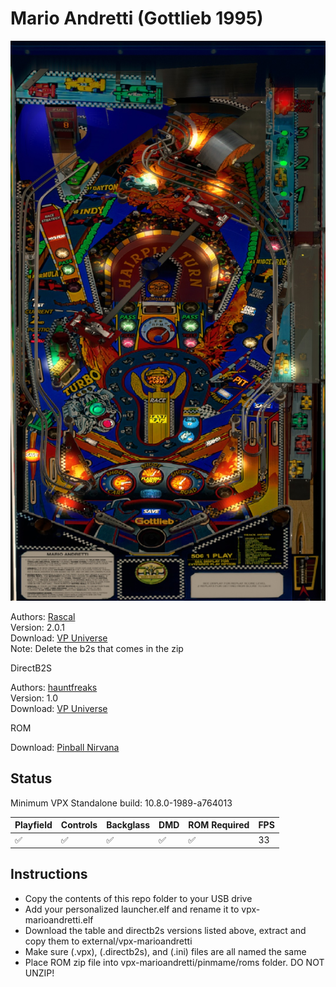 # Mario Andretti (Gottlieb 1995)

![Table Preview](../../images/vpx-marioandretti.jpg)

Authors: [Rascal](https://vpuniverse.com/profile/8-rascal/)  
Version: 2.0.1  
Download: [VP Universe](https://vpuniverse.com/files/file/12541-mario-andretti-gottlieb-1995-107/)  
Note: Delete the b2s that comes in the zip

DirectB2S

Authors: [hauntfreaks](https://vpuniverse.com/profile/5216-hauntfreaks/)  
Version: 1.0  
Download: [VP Universe](https://vpuniverse.com/files/file/18185-mario-andretti-gottlieb-1995-b2s-with-full-dmd/)

ROM

Download: [Pinball Nirvana](https://pinballnirvana.com/forums/resources/andretti.1526/)

## Status 

Minimum VPX Standalone build: 10.8.0-1989-a764013

| Playfield | Controls | Backglass | DMD | ROM Required | FPS | 
|-----------|----------|-----------|-----|--------------|-----|
| :white_check_mark: | :white_check_mark: | :white_check_mark: | :white_check_mark: | :white_check_mark: | 33 |

## Instructions

- Copy the contents of this repo folder to your USB drive
- Add your personalized launcher.elf and rename it to vpx-marioandretti.elf
- Download the table and directb2s versions listed above, extract and copy them to external/vpx-marioandretti
- Make sure (.vpx), (.directb2s), and (.ini) files are all named the same
- Place ROM zip file into vpx-marioandretti/pinmame/roms folder. DO NOT UNZIP!

